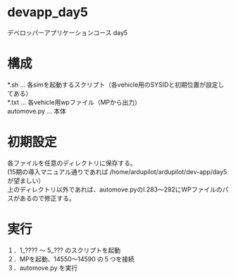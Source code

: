 # devapp_day5
デベロッパーアプリケーションコース day5

# 構成
*.sh ... 各simを起動するスクリプト（各vehicle用のSYSIDと初期位置が設定してある）<br>
*.txt ... 各vehicle用wpファイル（MPから出力）<br>
automove.py ... 本体<br>

# 初期設定
各ファイルを任意のディレクトリに保存する。<br>
(15期の導入マニュアル通りであれば /home/ardupilot/ardupilot/dev-app/day5 が望ましい）<br>
上のディレクトリ以外であれば、automove.pyのl.283～292にWPファイルのパスがあるので修正する。<br>

# 実行
１．1_???? ～ 5_??? のスクリプトを起動<br>
２．MPを起動、14550～14590 の５つを接続<br>
３．automove.py を実行<br>
